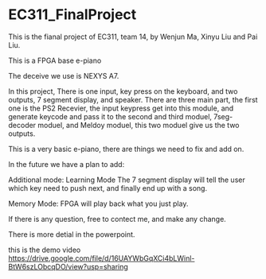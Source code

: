 # EC311_FinalProject
This is the fianal project of EC311, team 14, by Wenjun Ma, Xinyu Liu and Pai Liu.

This is a FPGA base e-piano

The deceive we use is NEXYS A7.

In this project, 
There is one input, key press on the keyboard, and two outputs, 7 segment display, and speaker.
There are three main part, the first one is the PS2 Recevier, the input keypress get into this module, and generate keycode and pass it to the second and third moduel, 7seg-decoder moduel,
and Meldoy moduel, this two moduel give us the two outputs.

This is a very basic e-piano, there are things we need to fix and add on.

In the future we have a plan to add:

Additional mode: Learning Mode
The 7 segment display will tell the user which key need to push next, and finally end up with a song.

Memory Mode:
FPGA will play back what you just play.

If there is any question, free to contect me, and make any change.

There is more detial in the powerpoint.

this is the demo video
https://drive.google.com/file/d/16UAYWbGqXCi4bLWinl-BtW6szLObcqDO/view?usp=sharing
